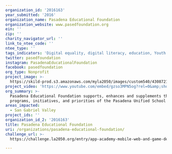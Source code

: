 ```yaml
---
organization_id: '2016163'
year_submitted: '2016'
organization_name: Pasadena Educational Foundation
organization_website: www.pasedfoundation.org
ein: ''
zip: ''
charity_navigator_url: ''
link_to_ntee_code: ''
ntee_type: ''
tags_indicators: 'Digital equality, digital literacy, education, Youth'
twitter: pasedfoundation
instagram: PasadenaEducationalFoundation
facebook: pasedfoundation
org_type: Nonprofit
project_image: >-
  https://skild-prod.s3.amazonaws.com/myla2050/images/custom540/4308721265741-team91.jpg
project_video: 'https://www.youtube.com/embed/gzso3MPN5og?rel=0&amp;showinfo=0'
org_summary: >-
  Pasadena Educational Foundation supports, enhances and supplements the
  programs, initiatives, and priorities of the Pasadena Unified School District.
areas_impacted:
  - San Gabriel Valley
project_ids: ''
organization_id_2: '2016163'
title: Pasadena Educational Foundation
uri: /organizations/pasadena-educational-foundation/
challenge_url: >-
  https://challenge.la2050.org/entry/app-academy-mobile-web-and-game-development-for-high-school-students

---
```

